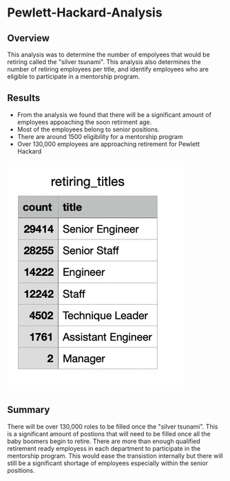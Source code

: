 # Pewlett-Hackard-Analysis

## Overview
This analysis was to determine the number of empolyees that would be retiring called the "silver tsunami". This analysis also determines the number of retiring employees per title, and identify employees who are eligible to participate in a mentorship program.

## Results
- From the analysis we found that there will be a significant amount of   employees appoaching the soon retirment age. 
- Most of the employees belong to senior positions. 
- There are around 1500 eligibility for a mentorship program
- Over 130,000 employees are approaching retirement for Pewlett Hackard

![](Data/title_count.png)
## Summary

There will be over 130,000 roles to be filled once the "silver tsunami". This is a significant amount of postions that will need to be filled once all the baby boomers begin to retire. There are more than enough qualified retirement ready employess in each department to participate in the mentorship program. This would ease the transistion internally but there will still be a significant shortage of employees especially within the senior positions. 

